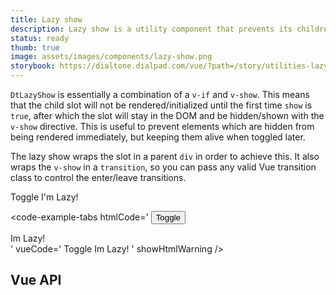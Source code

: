 ```yaml
---
title: Lazy show
description: Lazy show is a utility component that prevents its children from being rendered until the first time it is shown.
status: ready
thumb: true
image: assets/images/components/lazy-show.png
storybook: https://dialtone.dialpad.com/vue/?path=/story/utilities-lazy-show--default
---
```


`DtLazyShow` is essentially a combination of a `v-if` and `v-show`. This means that the child slot will not be rendered/initialized until the first time `show` is `true`, after which the slot will stay in the DOM and be hidden/shown with the `v-show` directive. This is useful to prevent elements which are hidden from being rendered immediately, but keeping them alive when toggled later.

The lazy show wraps the slot in a parent `div` in order to achieve this. It also wraps the `v-show` in a `transition`, so you can pass any valid Vue transition class to control the enter/leave transitions.

<code-well-header>
  <dt-button @click="isShown = !isShown">
    Toggle
  </dt-button>
  <dt-lazy-show
    transition="fade"
    :show="isShown"
  >
    I'm Lazy!
  </dt-lazy-show>
</code-well-header>

<code-example-tabs
htmlCode='
<button class="base-button__button d-btn d-btn--primary" type="button">
  <span class="d-btn__label base-button__label">
    Toggle
  </span>
</button>
<div>
  Im Lazy!
</div>
'
vueCode='
<dt-button @click="isShown = !isShown">
  Toggle
</dt-button>
<dt-lazy-show
  transition="fade"
  :show="isShown"
>
  Im Lazy!
</dt-lazy-show>
'
showHtmlWarning />

<script>
export default {
  data() {
    return {
      isShown: false,
    }
  },
}
</script>

## Vue API

<component-vue-api component-name="lazyshow" />
